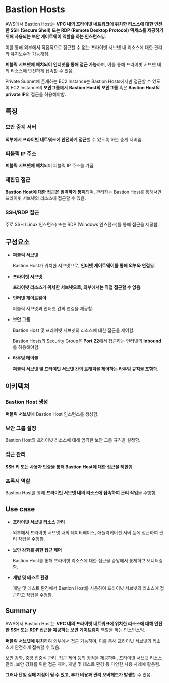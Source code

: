 # Bastion Hosts

AWS에서 Bastion Host는 **VPC 내의 프라이빗 네트워크에 위치한 리소스에 대한 안전한 SSH (Secure Shell) 또는 RDP (Remote Desktop Protocol) 액세스를 제공하기 위해 사용되는 보안 게이트웨이 역할을 하는 인스턴스**임. 

이를 통해 외부에서 직접적으로 접근할 수 없는 프라이빗 서브넷 내 리소스에 대한 관리와 유지보수가 가능해짐.

**퍼블릭 서브넷에 배치되어 인터넷을 통해 접근 가능**하며, 이를 통해 프라이빗 서브넷 내의 리소스에 안전하게 접속할 수 있음.

Private Subnet에 존재하는 EC2 Instance는 Bastion Hosts에서만 접근할 수 있도록 EC2 Instance의 **보안그룹**에서 **Bastion Host의 보안그룹** 혹은 **Bastion Host의 private IP**의 접근을 허용해야함.

## 특징

### 보안 중계 서버

**외부에서 프라이빗 네트워크에 안전하게 접근**할 수 있도록 하는 중계 서버임.

### 퍼블릭 IP 주소

**퍼블릭 서브넷에 배치**되어 퍼블릭 IP 주소를 가짐.

### 제한된 접근

**Bastion Host에 대한 접근은 엄격하게 통제**되며, 관리자는 Bastion Host를 통해서만 프라이빗 서브넷의 리소스에 접근할 수 있음.

### SSH/RDP 접근

주로 SSH (Linux 인스턴스) 또는 RDP (Windows 인스턴스)를 통해 접근을 제공함.

## 구성요소

* **퍼블릭 서브넷**

    Bastion Host가 위치한 서브넷으로, **인터넷 게이트웨이를 통해 외부와 연결**됨.

* **프라이빗 서브넷**

    **프라이빗 리소스가 위치한 서브넷으로, 외부에서는 직접 접근할 수 없음**.

* **인터넷 게이트웨이**

    퍼블릭 서브넷과 인터넷 간의 연결을 제공함.

* **보안 그룹**

    Bastion Host 및 프라이빗 서브넷의 리소스에 대한 접근을 제어함.

    Bastion Hosts의 Security Group은 **Port 22**에서 접근하는 인터넷의 **Inbound**를 허용해야함.

* **라우팅 테이블**

    **퍼블릭 서브넷 및 프라이빗 서브넷 간의 트래픽을 제어하는 라우팅 규칙을 포함**함.

## 아키텍처

### Bastion Host 생성

**퍼블릭 서브넷**에 Bastion Host 인스턴스를 생성함.

### 보안 그룹 설정

Bastion Host와 프라이빗 리소스에 대해 엄격한 보안 그룹 규칙을 설정함.

### 접근 관리

**SSH 키 또는 사용자 인증을 통해 Bastion Host에 대한 접근을 제한**함.

### 프록시 역할

Bastion Host를 통해 **프라이빗 서브넷 내의 리소스에 접속하여 관리 작업**을 수행함.


## Use case

* **프라이빗 서브넷 리소스 관리**

    외부에서 프라이빗 서브넷 내의 데이터베이스, 애플리케이션 서버 등에 접근하여 관리 작업을 수행함.

* **보안 강화를 위한 접근 제어**

    Bastion Host를 통해 프라이빗 리소스에 대한 접근을 중앙에서 통제하고 모니터링함.

* **개발 및 테스트 환경**

    개발 및 테스트 환경에서 Bastion Host를 사용하여 프라이빗 서브넷의 리소스에 접근하고 작업을 수행함.

## Summary

AWS에서 Bastion Host는 **VPC 내의 프라이빗 네트워크에 위치한 리소스에 대해 안전한 SSH 또는 RDP 접근을 제공하는 보안 게이트웨이** 역할을 하는 인스턴스임. 

**퍼블릭 서브넷에 위치**하여 외부에서 접근 가능하며, 이를 통해 프라이빗 서브넷의 리소스에 안전하게 접속할 수 있음. 

보안 강화, 중앙 집중식 관리, 접근 제어 등의 장점을 제공하며, 프라이빗 서브넷 리소스 관리, 보안 강화를 위한 접근 제어, 개발 및 테스트 환경 등 다양한 사용 사례에 활용됨. 

**그러나 단일 실패 지점이 될 수 있고, 추가 비용과 관리 오버헤드가 발생**할 수 있음.






